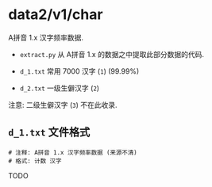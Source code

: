 # data2/v1/char

A拼音 1.x 汉字频率数据.

+ `extract.py`  从 A拼音 1.x 的数据之中提取此部分数据的代码.

+ `d_1.txt` 常用 7000 汉字 (`1`) (99.99%)

+ `d_2.txt` 一级生僻汉字 (`2`)

注意: 二级生僻汉字 (`3`) 不在此收录.


## `d_1.txt` 文件格式

```
# 注释: A拼音 1.x 汉字频率数据 (来源不清)
# 格式: 计数 汉字
```


TODO
